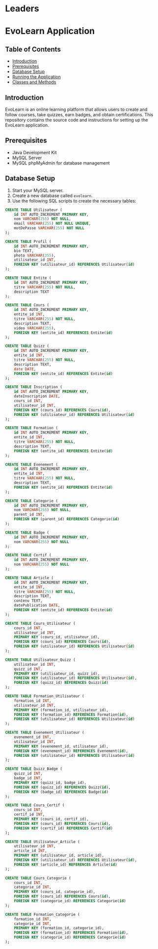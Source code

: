 # Leaders
# EvoLearn Application

## Table of Contents
- [Introduction](#introduction)
- [Prerequisites](#prerequisites)
- [Database Setup](#database-setup)
- [Running the Application](#running-the-application)
- [Classes and Methods](#classes-and-methods)

## Introduction
EvoLearn is an online learning platform that allows users to create and follow courses, take quizzes, earn badges, and obtain certifications. This repository contains the source code and instructions for setting up the EvoLearn application.

## Prerequisites
- Java Development Kit
- MySQL Server
- MySQL phpMyAdmin for database management

## Database Setup
1. Start your MySQL server.
2. Create a new database called `evolearn`.
3. Use the following SQL scripts to create the necessary tables:

```sql
CREATE TABLE Utilisateur (
    id INT AUTO_INCREMENT PRIMARY KEY,
    nom VARCHAR(255) NOT NULL,
    email VARCHAR(255) NOT NULL UNIQUE,
    motDePasse VARCHAR(255) NOT NULL
);

CREATE TABLE Profil (
    id INT AUTO_INCREMENT PRIMARY KEY,
    bio TEXT,
    photo VARCHAR(255),
    utilisateur_id INT,
    FOREIGN KEY (utilisateur_id) REFERENCES Utilisateur(id)
);

CREATE TABLE Entite (
    id INT AUTO_INCREMENT PRIMARY KEY,
    titre VARCHAR(255) NOT NULL,
    description TEXT
);

CREATE TABLE Cours (
    id INT AUTO_INCREMENT PRIMARY KEY,
    entite_id INT,
    titre VARCHAR(255) NOT NULL,
    description TEXT,
    video VARCHAR(255),
    FOREIGN KEY (entite_id) REFERENCES Entite(id)
);

CREATE TABLE Quizz (
    id INT AUTO_INCREMENT PRIMARY KEY,
    entite_id INT,
    titre VARCHAR(255) NOT NULL,
    description TEXT,
    date DATE,
    FOREIGN KEY (entite_id) REFERENCES Entite(id)
);

CREATE TABLE Inscription (
    id INT AUTO_INCREMENT PRIMARY KEY,
    dateInscription DATE,
    cours_id INT,
    utilisateur_id INT,
    FOREIGN KEY (cours_id) REFERENCES Cours(id),
    FOREIGN KEY (utilisateur_id) REFERENCES Utilisateur(id)
);

CREATE TABLE Formation (
    id INT AUTO_INCREMENT PRIMARY KEY,
    entite_id INT,
    titre VARCHAR(255) NOT NULL,
    description TEXT,
    FOREIGN KEY (entite_id) REFERENCES Entite(id)
);

CREATE TABLE Evenement (
    id INT AUTO_INCREMENT PRIMARY KEY,
    entite_id INT,
    titre VARCHAR(255) NOT NULL,
    description TEXT,
    FOREIGN KEY (entite_id) REFERENCES Entite(id)
);

CREATE TABLE Categorie (
    id INT AUTO_INCREMENT PRIMARY KEY,
    nom VARCHAR(255) NOT NULL,
    parent_id INT,
    FOREIGN KEY (parent_id) REFERENCES Categorie(id)
);

CREATE TABLE Badge (
    id INT AUTO_INCREMENT PRIMARY KEY,
    nom VARCHAR(255) NOT NULL
);

CREATE TABLE Certif (
    id INT AUTO_INCREMENT PRIMARY KEY,
    nom VARCHAR(255) NOT NULL
);

CREATE TABLE Article (
    id INT AUTO_INCREMENT PRIMARY KEY,
    entite_id INT,
    titre VARCHAR(255) NOT NULL,
    description TEXT,
    contenu TEXT,
    datePublication DATE,
    FOREIGN KEY (entite_id) REFERENCES Entite(id)
);

CREATE TABLE Cours_Utilisateur (
    cours_id INT,
    utilisateur_id INT,
    PRIMARY KEY (cours_id, utilisateur_id),
    FOREIGN KEY (cours_id) REFERENCES Cours(id),
    FOREIGN KEY (utilisateur_id) REFERENCES Utilisateur(id)
);

CREATE TABLE Utilisateur_Quizz (
    utilisateur_id INT,
    quizz_id INT,
    PRIMARY KEY (utilisateur_id, quizz_id),
    FOREIGN KEY (utilisateur_id) REFERENCES Utilisateur(id),
    FOREIGN KEY (quizz_id) REFERENCES Quizz(id)
);

CREATE TABLE Formation_Utilisateur (
    formation_id INT,
    utilisateur_id INT,
    PRIMARY KEY (formation_id, utilisateur_id),
    FOREIGN KEY (formation_id) REFERENCES Formation(id),
    FOREIGN KEY (utilisateur_id) REFERENCES Utilisateur(id)
);

CREATE TABLE Evenement_Utilisateur (
    evenement_id INT,
    utilisateur_id INT,
    PRIMARY KEY (evenement_id, utilisateur_id),
    FOREIGN KEY (evenement_id) REFERENCES Evenement(id),
    FOREIGN KEY (utilisateur_id) REFERENCES Utilisateur(id)
);

CREATE TABLE Quizz_Badge (
    quizz_id INT,
    badge_id INT,
    PRIMARY KEY (quizz_id, badge_id),
    FOREIGN KEY (quizz_id) REFERENCES Quizz(id),
    FOREIGN KEY (badge_id) REFERENCES Badge(id)
);

CREATE TABLE Cours_Certif (
    cours_id INT,
    certif_id INT,
    PRIMARY KEY (cours_id, certif_id),
    FOREIGN KEY (cours_id) REFERENCES Cours(id),
    FOREIGN KEY (certif_id) REFERENCES Certif(id)
);

CREATE TABLE Utilisateur_Article (
    utilisateur_id INT,
    article_id INT,
    PRIMARY KEY (utilisateur_id, article_id),
    FOREIGN KEY (utilisateur_id) REFERENCES Utilisateur(id),
    FOREIGN KEY (article_id) REFERENCES Article(id)
);

CREATE TABLE Cours_Categorie (
    cours_id INT,
    categorie_id INT,
    PRIMARY KEY (cours_id, categorie_id),
    FOREIGN KEY (cours_id) REFERENCES Cours(id),
    FOREIGN KEY (categorie_id) REFERENCES Categorie(id)
);

CREATE TABLE Formation_Categorie (
    formation_id INT,
    categorie_id INT,
    PRIMARY KEY (formation_id, categorie_id),
    FOREIGN KEY (formation_id) REFERENCES Formation(id),
    FOREIGN KEY (categorie_id) REFERENCES Categorie(id)
);

